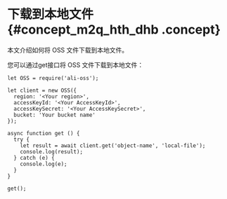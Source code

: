 # 下载到本地文件 {#concept_m2q_hth_dhb .concept}

本文介绍如何将 OSS 文件下载到本地文件。

您可以通过get接口将 OSS 文件下载到本地文件：

```language-js
let OSS = require('ali-oss');

let client = new OSS({
  region: '<Your region>',
  accessKeyId: '<Your AccessKeyId>',
  accessKeySecret: '<Your AccessKeySecret>',
  bucket: 'Your bucket name'
});

async function get () {
  try {
    let result = await client.get('object-name', 'local-file');
    console.log(result);
  } catch (e) {
    console.log(e);
  }
}

get();

```

